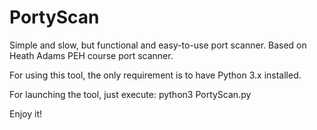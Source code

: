 # PortyScan
Simple and slow, but functional and easy-to-use port scanner. Based on Heath Adams PEH course port scanner.

For using this tool, the only requirement is to have Python 3.x installed.

For launching the tool, just execute: python3 PortyScan.py <ip>

  Enjoy it!
